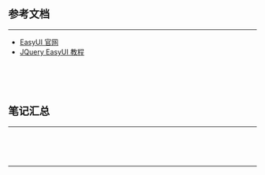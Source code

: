 ## 参考文档

---

* [EasyUI 官网](http://www.jeasyui.com/download/index.php)
* [JQuery EasyUI 教程](http://www.runoob.com/jeasyui/jqueryeasyui-tutorial.html)



<br/><br/><br/>



## 笔记汇总

---





<br/><br/><br/>

---

